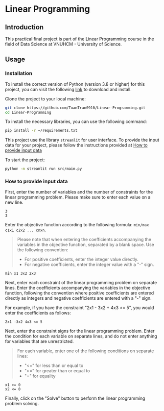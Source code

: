 # Linear Programming

## Introduction

This practical final project is part of the Linear Programming course in the field of Data Science at VNUHCM - University of Science.

## Usage

### Installation

To install the correct version of Python (version 3.8 or higher) for this project, you can visit the following [link](https://www.python.org/downloads/release/python-380/) to download and install.

Clone the project to your local machine:

```bash
git clone https://github.com/TuanTran0910/Linear-Programming.git
cd Linear-Programming
```

To install the necessary libraries, you can use the following command:

```bash
pip install -r ~/requirements.txt
```

This project use the library ```streamlit``` for user interface. To provide the input data for your project, please follow the instructions provided at [How to provide input data](#how-to-provide-input-data)

To start the project:

```bash
python -m streamlit run src/main.py
```

### How to provide input data

First, enter the number of variables and the number of constraints for the linear programming problem. Please make sure to enter each value on a new line.

```text
3
3
```

Enter the objective function according to the following formula: ```min/max c1x1 c2x2 ... cnxn```.

>Please note that when entering the coefficients accompanying the variables in the objective function, separated by a blank space. Use the following convention:
>- For positive coefficients, enter the integer value directly.
>- For negative coefficients, enter the integer value with a "-" sign.

```text
min x1 3x2 2x3
```

Next, enter each constraint of the linear programming problem on separate lines. Enter the coefficients accompanying the variables in the objective function, following the convention where positive coefficients are entered directly as integers and negative coefficients are entered with a "-" sign.

For example, if you have the constraint "2x1 - 3x2 + 4x3 <= 5", you would enter the coefficients as follows:

```text
2x1 -3x2 4x3 <= 5
```

Next, enter the constraint signs for the linear programming problem. Enter the condition for each variable on separate lines, and do not enter anything for variables that are unrestricted.

>For each variable, enter one of the following conditions on separate lines:
>- "<=" for less than or equal to
>- ">=" for greater than or equal to
>- "=" for equality

```text
x1 >= 0
x2 <= 0
```

Finally, click on the "Solve" button to perform the linear programming problem solving.

